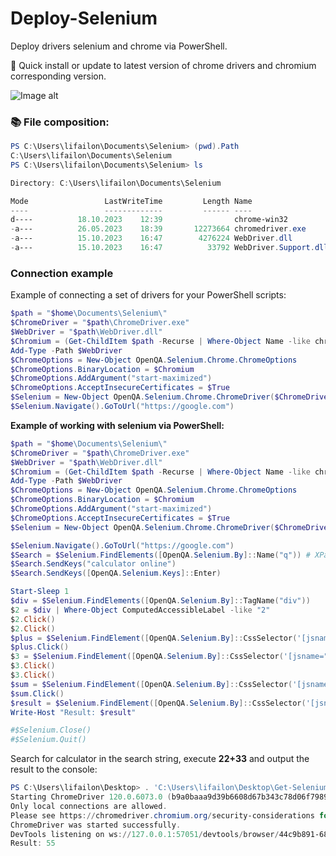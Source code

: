 # Deploy-Selenium

Deploy drivers selenium and chrome via PowerShell.

🚀 Quick install or update to latest version of chrome drivers and chromium corresponding version.

![Image alt](https://github.com/Lifailon/Deploy-Selenium/blob/rsa/Example.gif)

### 📚 File composition:

```PowerShell
PS C:\Users\lifailon\Documents\Selenium> (pwd).Path
C:\Users\lifailon\Documents\Selenium
PS C:\Users\lifailon\Documents\Selenium> ls

Directory: C:\Users\lifailon\Documents\Selenium

Mode                 LastWriteTime         Length Name
----                 -------------         ------ ----
d----          18.10.2023    12:39                chrome-win32
-a---          26.05.2023    18:39       12273664 chromedriver.exe
-a---          15.10.2023    16:47        4276224 WebDriver.dll
-a---          15.10.2023    16:47          33792 WebDriver.Support.dll
```

### Connection example

Example of connecting a set of drivers for your PowerShell scripts:

```PowerShell
$path = "$home\Documents\Selenium\"
$ChromeDriver = "$path\ChromeDriver.exe"
$WebDriver = "$path\WebDriver.dll"
$Chromium = (Get-ChildItem $path -Recurse | Where-Object Name -like chrome.exe).FullName
Add-Type -Path $WebDriver
$ChromeOptions = New-Object OpenQA.Selenium.Chrome.ChromeOptions
$ChromeOptions.BinaryLocation = $Chromium
$ChromeOptions.AddArgument("start-maximized")
$ChromeOptions.AcceptInsecureCertificates = $True
$Selenium = New-Object OpenQA.Selenium.Chrome.ChromeDriver($ChromeDriver, $ChromeOptions)
$Selenium.Navigate().GoToUrl("https://google.com")
```

**Example of working with selenium via PowerShell:**



```PowerShell
$path = "$home\Documents\Selenium\"
$ChromeDriver = "$path\ChromeDriver.exe"
$WebDriver = "$path\WebDriver.dll"
$Chromium = (Get-ChildItem $path -Recurse | Where-Object Name -like chrome.exe).FullName
Add-Type -Path $WebDriver
$ChromeOptions = New-Object OpenQA.Selenium.Chrome.ChromeOptions
$ChromeOptions.BinaryLocation = $Chromium
$ChromeOptions.AddArgument("start-maximized")
$ChromeOptions.AcceptInsecureCertificates = $True
$Selenium = New-Object OpenQA.Selenium.Chrome.ChromeDriver($ChromeDriver, $ChromeOptions)

$Selenium.Navigate().GoToUrl("https://google.com")
$Search = $Selenium.FindElements([OpenQA.Selenium.By]::Name("q")) # XPath('//*[@name="q"]'))
$Search.SendKeys("calculator online")
$Search.SendKeys([OpenQA.Selenium.Keys]::Enter)

Start-Sleep 1
$div = $Selenium.FindElements([OpenQA.Selenium.By]::TagName("div"))
$2 = $div | Where-Object ComputedAccessibleLabel -like "2"
$2.Click()
$2.Click()
$plus = $Selenium.FindElement([OpenQA.Selenium.By]::CssSelector('[jsname="XSr6wc"]'))
$plus.Click()
$3 = $Selenium.FindElement([OpenQA.Selenium.By]::CssSelector('[jsname="KN1kY"]'))
$3.Click()
$3.Click()
$sum = $Selenium.FindElement([OpenQA.Selenium.By]::CssSelector('[jsname="Pt8tGc"]'))
$sum.Click()
$result = $Selenium.FindElement([OpenQA.Selenium.By]::CssSelector('[jsname="VssY5c"]')).Text
Write-Host "Result: $result"

#$Selenium.Close()
#$Selenium.Quit()
```

Search for calculator in the search string, execute **22+33** and output the result to the console:

```PowerShell
PS C:\Users\lifailon\Desktop> . 'C:\Users\lifailon\Desktop\Get-Selenium.ps1'
Starting ChromeDriver 120.0.6073.0 (b9a0baaa9d39b6608d67b343c78d06f7989ce7ac-refs/branch-heads/6073@{#1}) on port 57048
Only local connections are allowed.
Please see https://chromedriver.chromium.org/security-considerations for suggestions on keeping ChromeDriver safe.
ChromeDriver was started successfully.
DevTools listening on ws://127.0.0.1:57051/devtools/browser/44c9b891-681b-4b8f-9317-affb3af5586d
Result: 55
```
